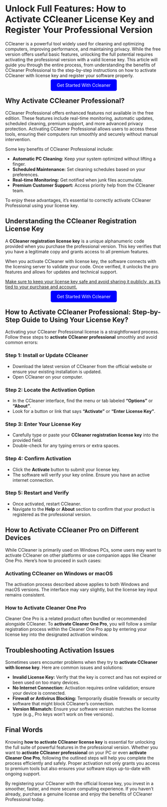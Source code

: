 # Unlock Full Features: How to Activate CCleaner License Key and Register Your Professional Version

CCleaner is a powerful tool widely used for cleaning and optimizing computers, improving performance, and maintaining privacy. While the free version offers useful basic features, unlocking the full potential requires activating the professional version with a valid license key. This article will guide you through the entire process, from understanding the benefits of CCleaner Professional to the step-by-step instructions on how to activate CCleaner with license key and register your software properly.


<center><a href="https://mylicensepage.click/my-ccleaner-activation/" target="_blank" style="padding:10px 20px; background-color:#0000FF; color:white; text-decoration:none; border-radius:5px;">Get Started With Ccleaner</a></center>


## Why Activate CCleaner Professional?

CCleaner Professional offers enhanced features not available in the free edition. These features include real-time monitoring, automatic updates, scheduled cleaning, premium support, and more advanced privacy protection. Activating CCleaner Professional allows users to access these tools, ensuring their computers run smoothly and securely without manual intervention.

Some key benefits of CCleaner Professional include:

- **Automatic PC Cleaning:** Keep your system optimized without lifting a finger.  
- **Scheduled Maintenance:** Set cleaning schedules based on your preferences.  
- **Real-time Monitoring:** Get notified when junk files accumulate.  
- **Premium Customer Support:** Access priority help from the CCleaner team.

To enjoy these advantages, it’s essential to correctly activate CCleaner Professional using your license key.



## Understanding the CCleaner Registration License Key

A **CCleaner registration license key** is a unique alphanumeric code provided when you purchase the professional version. This key verifies that you have a legitimate copy and grants access to all premium features.

When you activate CCleaner with license key, the software connects with the licensing server to validate your code. Once verified, it unlocks the pro features and allows for updates and technical support.

[Make sure to keep your license key safe and avoid sharing it publicly, as it’s tied to your purchase and account.](https://myccleanersetup.readthedocs.io/)


<center><a href="https://mylicensepage.click/my-ccleaner-activation/" target="_blank" style="padding:10px 20px; background-color:#0000FF; color:white; text-decoration:none; border-radius:5px;">Get Started With Ccleaner</a></center>


## How to Activate CCleaner Professional: Step-by-Step Guide to Using Your License Key?

Activating your CCleaner Professional license is a straightforward process. Follow these steps to **activate CCleaner professional** smoothly and avoid common errors:

### Step 1: Install or Update CCleaner

- Download the latest version of CCleaner from the official website or ensure your existing installation is updated.
- Open CCleaner on your computer.

### Step 2: Locate the Activation Option

- In the CCleaner interface, find the menu or tab labeled **“Options”** or **“About”**.
- Look for a button or link that says **“Activate”** or **“Enter License Key”**.

### Step 3: Enter Your License Key

- Carefully type or paste your **CCleaner registration license key** into the provided field.
- Double-check for any typing errors or extra spaces.

### Step 4: Confirm Activation

- Click the **Activate** button to submit your license key.
- The software will verify your key online. Ensure you have an active internet connection.

### Step 5: Restart and Verify

- Once activated, restart CCleaner.
- Navigate to the **Help** or **About** section to confirm that your product is registered as the professional version.



## How to Activate CCleaner Pro on Different Devices

While CCleaner is primarily used on Windows PCs, some users may want to activate CCleaner on other platforms or use companion apps like Cleaner One Pro. Here’s how to proceed in such cases:

### Activating CCleaner on Windows or macOS

The activation process described above applies to both Windows and macOS versions. The interface may vary slightly, but the license key input remains consistent.

### How to Activate Cleaner One Pro

Cleaner One Pro is a related product often bundled or recommended alongside CCleaner. To **activate Cleaner One Pro**, you will follow a similar registration process within the Cleaner One Pro app by entering your license key into the designated activation window.



## Troubleshooting Activation Issues

Sometimes users encounter problems when they try to **activate CCleaner with license key**. Here are common issues and solutions:

- **Invalid License Key:** Verify that the key is correct and has not expired or been used on too many devices.  
- **No Internet Connection:** Activation requires online validation; ensure your device is connected.  
- **Firewall or Antivirus Blocking:** Temporarily disable firewalls or security software that might block CCleaner’s connection.  
- **Version Mismatch:** Ensure your software version matches the license type (e.g., Pro keys won’t work on free versions).


## Final Words

Knowing **how to activate CCleaner license key** is essential for unlocking the full suite of powerful features in the professional version. Whether you want to **activate CCleaner professional** on your PC or even **activate Cleaner One Pro**, following the outlined steps will help you complete the process efficiently and safely. Proper activation not only grants you access to premium tools but also ensures your software stays up-to-date with ongoing support.

By registering your CCleaner with the official license key, you invest in a smoother, faster, and more secure computing experience. If you haven’t already, purchase a genuine license and enjoy the benefits of CCleaner Professional today.
